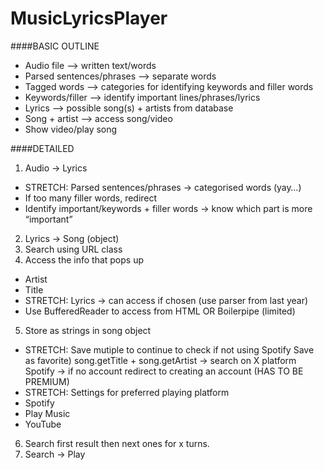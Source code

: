 # MusicLyricsPlayer

####BASIC OUTLINE
- Audio file --> written text/words
- Parsed sentences/phrases --> separate words
- Tagged words --> categories for identifying keywords and filler words
- Keywords/filler --> identify important lines/phrases/lyrics
- Lyrics --> possible song(s) + artists from database
- Song + artist --> access song/video
- Show video/play song

####DETAILED
1. Audio → Lyrics
- STRETCH: Parsed sentences/phrases → categorised words (yay…)
- If too many filler words, redirect
- Identify important/keywords + filler words → know which part is more “important” 
2. Lyrics → Song (object)
3. Search using URL class
4. Access the info that pops up
- Artist
- Title
- STRETCH:  Lyrics → can access if chosen (use parser from last year)
- Use BufferedReader to access from HTML OR Boilerpipe (limited)
5. Store as strings in song object 
- STRETCH:
Save mutiple to continue to check if not using Spotify
Save as favorite)
song.getTitle + song.getArtist → search on X platform
Spotify → if no account redirect to creating an account (HAS TO BE PREMIUM)
- STRETCH: Settings for preferred playing platform
- Spotify
- Play Music
- YouTube
6. Search first result then next ones for x turns.
7. Search → Play

